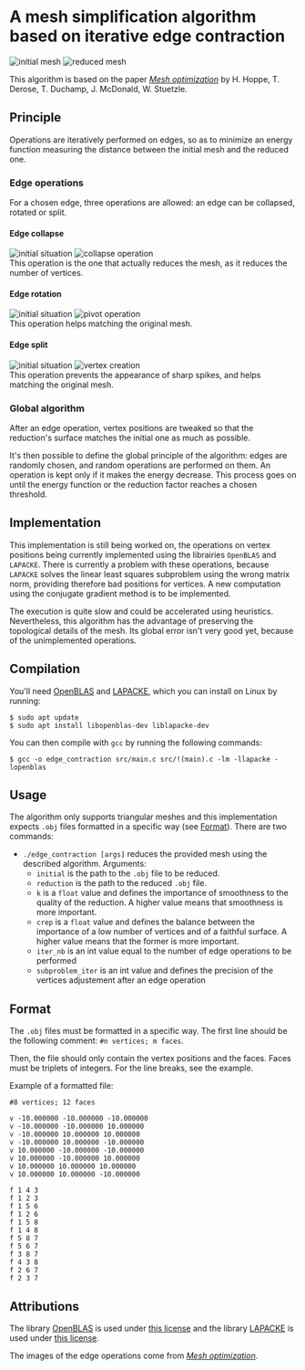 # A mesh simplification algorithm based on iterative edge contraction
![initial mesh](https://i.imgur.com/HXTQ9VP.png) ![reduced mesh](https://i.imgur.com/Fwm0GuE.png)

This algorithm is based on the paper [_Mesh optimization_](https://doi.org/10.1145/166117.166119) by H. Hoppe, T. Derose, T. Duchamp, J. McDonald, W. Stuetzle.

## Principle
Operations are iteratively performed on edges, so as to minimize an energy function measuring the distance between the initial mesh and the reduced one. 

### Edge operations
For a chosen edge, three operations are allowed: an edge can be collapsed, rotated or split.

#### Edge collapse
![initial situation](https://i.imgur.com/GUarpWn.png) ![collapse operation](https://i.imgur.com/srvrpOq.png) \
This operation is the one that actually reduces the mesh, as it reduces the number of vertices.

#### Edge rotation
![initial situation](https://i.imgur.com/GUarpWn.png) ![pivot operation](https://i.imgur.com/pD7kvtz.png) \
This operation helps matching the original mesh.

#### Edge split
![initial situation](https://i.imgur.com/GUarpWn.png) ![vertex creation](https://i.imgur.com/io3a8Ot.png) \
This operation prevents the appearance of sharp spikes, and helps matching the original mesh.

### Global algorithm
After an edge operation, vertex positions are tweaked so that the reduction's surface matches the initial one as much as possible.

It's then possible to define the global principle of the algorithm: edges are randomly chosen, and random operations are performed on them. An operation is kept only if it makes the energy decrease. This process goes on until the energy function or the reduction factor reaches a chosen threshold.

## Implementation
This implementation is still being worked on, the operations on vertex positions being currently implemented using the librairies `OpenBLAS` and `LAPACKE`. There is currently a problem with these operations, because `LAPACKE` solves the linear least squares subproblem using the wrong matrix norm, providing therefore bad positions for vertices. A new computation using the conjugate gradient method is to be implemented.

The execution is quite slow and could be accelerated using heuristics. Nevertheless, this algorithm has the advantage of preserving the topological details of the mesh. Its global error isn't very good yet, because of the unimplemented operations.

 ## Compilation
 You'll need [OpenBLAS](https://www.openblas.net/) and [LAPACKE](https://www.netlib.org/lapack/lapacke.html), which you can install on Linux by running:
 ```
$ sudo apt update
$ sudo apt install libopenblas-dev liblapacke-dev
```

You can then compile with `gcc` by running the following commands:
```
$ gcc -o edge_contraction src/main.c src/!(main).c -lm -llapacke -lopenblas
```

## Usage
The algorithm only supports triangular meshes and this implementation expects `.obj` files formatted in a specific way (see [Format](#format)). There are two commands:
* `./edge_contraction [args]` reduces the provided mesh using the described algorithm. Arguments:
  * `initial` is the path to the `.obj` file to be reduced.
  * `reduction` is the path to the reduced `.obj` file.
  * `k` is a `float` value and defines the importance of smoothness to the quality of the reduction. A higher value means that smoothness is more important.
  * `crep` is a `float` value and defines the balance between the importance of a low number of vertices and of a faithful surface. A higher value means that the former is more important.
  * `iter_nb` is an int value equal to the number of edge operations to be performed
  * `subproblem_iter` is an int value and defines the precision of the vertices adjustement after an edge operation


## Format
The `.obj` files must be formatted in a specific way. The first line should be the following comment:
```#n vertices; m faces```.

Then, the file should only contain the vertex positions and the faces. Faces must be triplets of integers. For the line breaks, see the example.

Example of a formatted file:
```obj
#8 vertices; 12 faces

v -10.000000 -10.000000 -10.000000
v -10.000000 -10.000000 10.000000
v -10.000000 10.000000 10.000000
v -10.000000 10.000000 -10.000000
v 10.000000 -10.000000 -10.000000
v 10.000000 -10.000000 10.000000
v 10.000000 10.000000 10.000000
v 10.000000 10.000000 -10.000000

f 1 4 3
f 1 2 3
f 1 5 6
f 1 2 6
f 1 5 8
f 1 4 8
f 5 8 7
f 5 6 7
f 3 8 7
f 4 3 8
f 2 6 7
f 2 3 7
```
## Attributions
The library [OpenBLAS](https://www.netlib.org/blas/) is used under [this license](https://github.com/xianyi/OpenBLAS/blob/develop/LICENSE) and the library [LAPACKE](https://www.netlib.org/lapack/lapacke.html) is used under [this license](https://github.com/Reference-LAPACK/lapack/blob/master/LICENSE).

The images of the edge operations come from [_Mesh optimization_](https://doi.org/10.1145/166117.166119).
